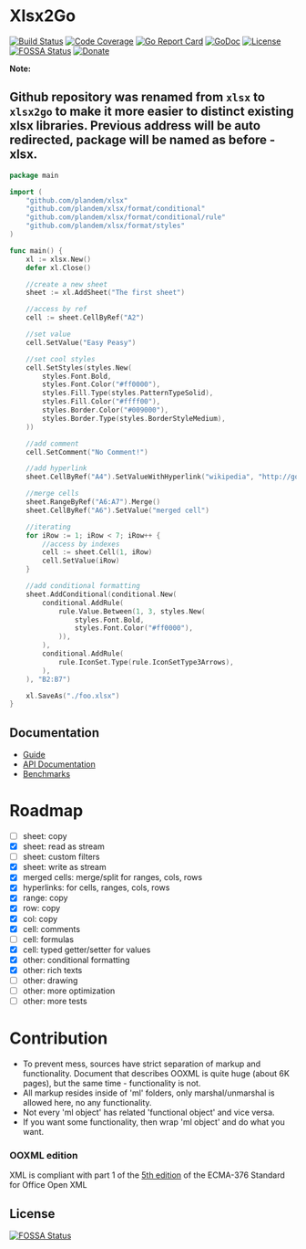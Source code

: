 # Xlsx2Go
[![Build Status](https://travis-ci.org/plandem/xlsx2go.svg?branch=master)](https://travis-ci.org/plandem/xlsx2go)
[![Code Coverage](https://codecov.io/gh/plandem/xlsx2go/branch/master/graph/badge.svg)](https://codecov.io/gh/plandem/xlsx2go) 
[![Go Report Card](https://goreportcard.com/badge/github.com/plandem/xlsx2go)](https://goreportcard.com/report/github.com/plandem/xlsx2go)
[![GoDoc](https://godoc.org/github.com/plandem/xlsx2go?status.svg)](https://godoc.org/github.com/plandem/xlsx2go)
[![License](http://img.shields.io/badge/license-MIT-red.svg?style=flat)](https://raw.githubusercontent.com/plandem/xlsx2go/master/LICENSE) 
[![FOSSA Status](https://app.fossa.io/api/projects/git%2Bgithub.com%2Fplandem%2Fxlsx.svg?type=shield)](https://app.fossa.io/projects/git%2Bgithub.com%2Fplandem%2Fxlsx?ref=badge_shield)
[![Donate](https://img.shields.io/badge/Donate-PayPal-green.svg)](https://www.paypal.me/gayvoronsky)

**Note:** 

Github repository was renamed from `xlsx` to `xlsx2go` to make it more easier to distinct existing xlsx libraries. Previous address will be auto redirected, package will be named as before - xlsx.   
---

```go
package main

import (
	"github.com/plandem/xlsx"
	"github.com/plandem/xlsx/format/conditional"
	"github.com/plandem/xlsx/format/conditional/rule"
	"github.com/plandem/xlsx/format/styles"
)

func main() {
	xl := xlsx.New()
	defer xl.Close()

	//create a new sheet
	sheet := xl.AddSheet("The first sheet")

	//access by ref
	cell := sheet.CellByRef("A2")

	//set value
	cell.SetValue("Easy Peasy")

	//set cool styles
	cell.SetStyles(styles.New(
		styles.Font.Bold,
		styles.Font.Color("#ff0000"),
		styles.Fill.Type(styles.PatternTypeSolid),
		styles.Fill.Color("#ffff00"),
		styles.Border.Color("#009000"),
		styles.Border.Type(styles.BorderStyleMedium),
	))

	//add comment
	cell.SetComment("No Comment!")

	//add hyperlink
	sheet.CellByRef("A4").SetValueWithHyperlink("wikipedia", "http://google.com")

	//merge cells
	sheet.RangeByRef("A6:A7").Merge()
	sheet.CellByRef("A6").SetValue("merged cell")

	//iterating
	for iRow := 1; iRow < 7; iRow++ {
		//access by indexes
		cell := sheet.Cell(1, iRow)
		cell.SetValue(iRow)
	}

	//add conditional formatting
	sheet.AddConditional(conditional.New(
		conditional.AddRule(
			rule.Value.Between(1, 3, styles.New(
				styles.Font.Bold,
				styles.Font.Color("#ff0000"),
			)),
		),
		conditional.AddRule(
			rule.IconSet.Type(rule.IconSetType3Arrows),
		),
	), "B2:B7")

	xl.SaveAs("./foo.xlsx")
}
```

## Documentation
* [Guide](https://plandem.github.io/xlsx2go/)
* [API Documentation](https://godoc.org/github.com/plandem/xlsx)
* [Benchmarks](https://github.com/plandem/xlsx-benchmarks)

# Roadmap
- [ ] sheet: copy
- [x] sheet: read as stream
- [ ] sheet: custom filters
- [x] sheet: write as stream
- [x] merged cells: merge/split for ranges, cols, rows
- [x] hyperlinks: for cells, ranges, cols, rows
- [x] range: copy
- [x] row: copy
- [x] col: copy
- [x] cell: comments
- [ ] cell: formulas
- [x] cell: typed getter/setter for values
- [x] other: conditional formatting
- [x] other: rich texts
- [ ] other: drawing
- [ ] other: more optimization
- [ ] other: more tests

# Contribution 
- To prevent mess, sources have strict separation of markup and functionality. Document that describes OOXML is quite huge (about 6K pages), but the same time - functionality is not.
- All markup resides inside of 'ml' folders, only marshal/unmarshal is allowed here, no any functionality.
- Not every 'ml object' has related 'functional object' and vice versa.
- If you want some functionality, then wrap 'ml object' and do what you want.

### OOXML edition
XML is compliant with part 1 of the [5th edition](http://www.ecma-international.org/publications/standards/Ecma-376.htm) of the ECMA-376 Standard for Office Open XML

## License
[![FOSSA Status](https://app.fossa.io/api/projects/git%2Bgithub.com%2Fplandem%2Fxlsx.svg?type=large)](https://app.fossa.io/projects/git%2Bgithub.com%2Fplandem%2Fxlsx?ref=badge_large)
